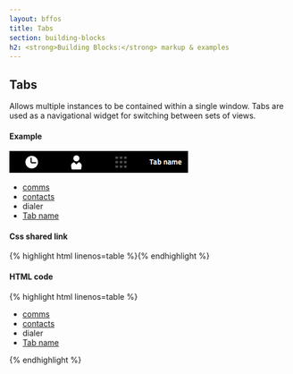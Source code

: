 ```yaml
---
layout: bffos
title: Tabs
section: building-blocks
h2: <strong>Building Blocks:</strong> markup & examples
---
```


## Tabs

Allows multiple instances to be contained within a single window. Tabs are used as a navigational widget for switching between sets of views.

<div>
  <h4>Example</h4>
  <section class="example">
    <img src="../images/BB/tabs.jpg" alt="Tabs (Image replacing code)"/>
    <article class="tab frame">
      <!-- if your tabs are at the top, remove class="bottom" -->
      <ul role="tablist" data-items="4" class="bottom">
        <li id="panel1" role="tab">
          <a href="#panel1" class="icon">comms</a>
          <div role="tabpanel"></div>
        </li>
        <li id="panel2" role="tab">
          <a href="#panel2" class="icon">contacts</a>
          <div role="tabpanel"></div>
        </li>
        <li id="panel3" role="tab" aria-disabled="true">
          <a class="icon">dialer</a>
          <div role="tabpanel"></div>
        </li>
        <li id="panel4" role="tab">
          <a href="#panel4">Tab name</a>
          <div role="tabpanel"></div>
        </li>
      </ul>
    </article>
  </section>

  <h4>Css shared link</h4>
  {% highlight html linenos=table %}<link rel="stylesheet" type="text/css" href="shared/style_unstable/tabs.css">{% endhighlight %}

  <h4>HTML code</h4>
  {% highlight html linenos=table %}
<!-- if your tabs are at the top, remove class="bottom" -->
<ul role="tablist" data-items="4" class="bottom">
  <li id="panel1" role="tab">
    <a href="#panel1" class="icon">comms</a>
    <div role="tabpanel"></div>
  </li>
  <li id="panel2" role="tab">
    <a href="#panel2" class="icon">contacts</a>
    <div role="tabpanel"></div>
  </li>
  <li id="panel3" role="tab" aria-disabled="true">
    <a class="icon">dialer</a>
    <div role="tabpanel"></div>
  </li>
  <li id="panel4" role="tab">
    <a href="#panel4">Tab name</a>
    <div role="tabpanel"></div>
  </li>
</ul>{% endhighlight %}
</div>